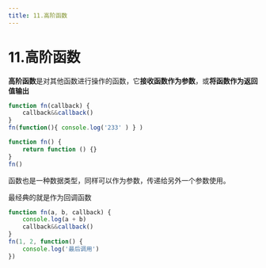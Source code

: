 ```yaml
---
title: 11.高阶函数
---
```

# 11.高阶函数

**高阶函数**是对其他函数进行操作的函数，它**接收函数作为参数**，或**将函数作为返回值输出**

```javascript
function fn(callback) {
	callback&&callback()
}
fn(function(){ console.log('233' ) } )
```

```javascript
function fn() {
	return function () {}
}
fn()
```

函数也是一种数据类型，同样可以作为参数，传递给另外一个参数使用。

最经典的就是作为回调函数

```javascript
function fn(a, b, callback) {
	console.log(a + b)
	callback&&callback()
}
fn(1, 2, function() {
	console.log('最后调用')
})
```

